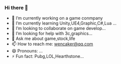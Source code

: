 ### Hi there 👋

<!--
**giterwen/giterwen** is a ✨ _special_ ✨ repository because its `README.md` (this file) appears on your GitHub profile.
-->

- 🔭 I’m currently working on a game conmpany
- 🌱 I’m currently learning Unity,UE4,Graphic,C#,Lua ...
- 👯 I’m looking to collaborate on game develop...
- 🤔 I’m looking for help with 3c,graphics...
- 💬 Ask me about game,stock,life
- 📫 How to reach me: wencaker@qq.com
- 😄 Pronouns: ...
- ⚡ Fun fact: Pubg,LOL,Hearthstone...

<!--![Anurag's GitHub stats](https://github-readme-stats.vercel.app/api?username=giterwen&show_icons=true&theme=radical)
-->
